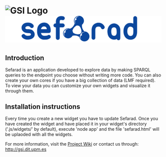 ![GSI Logo](http://www.gsi.dit.upm.es/templates/jgsi/images/logo.png)
 ![Sefarad Logo](./img/Logo3.png)
==================================

Introduction
---------------------
Sefarad is an application developed to explore data by making SPARQL queries to the endpoint you choose without writing more code. You can also create your own cores if you have a big collection of data (LMF required).
To view your data you can customize your own widgets and visualize it through them.

Installation instructions
------------------------------
Every time you create a new widget you have to update Sefarad. Once you have created the widget and have placed it in your widget's directory ('.js/widgets/' by default), execute 'node app' and the file 'sefarad.html' will be uplaoded with all the widgets.


For more information, visit the [Project Wiki](https://github.com/gsi-upm/Sefarad/wiki) or contact us through: http://gsi.dit.upm.es
